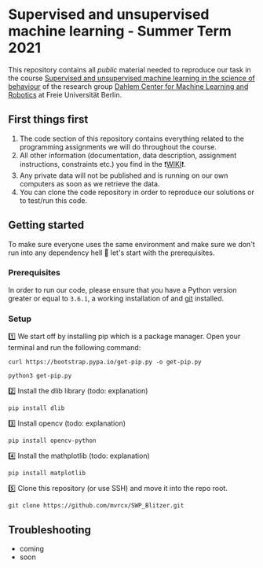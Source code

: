 # Supervised and unsupervised machine learning - Summer Term 2021
This repository contains all *public* material needed to reproduce our task in the course [Supervised and unsupervised machine learning in the science of behaviour](https://www.mi.fu-berlin.de/inf/groups/ag-ki/Teaching/SS19/SWP-Ueberwachtes-Lernen/index.html) of the research group [Dahlem Center for Machine Learning and Robotics][2] at Freie Universität Berlin.


## First things first
1. The code section of this repository contains everything related to the programming assignments we will do throughout the course.
1. All other information (documentation, data description, assignment instructions, constraints etc.) you find in the ❗[WIKI][3]❗.
1. Any private data will not be published and is running on our own computers as soon as we retrieve the data. 
1. You can clone the code repository in order to reproduce our solutions or to test/run this code.

## Getting started

To make sure everyone uses the same environment and make sure we don't run into any dependency hell :volcano: let's start with the prerequisites.

### Prerequisites

In order to run our code, please ensure that you have a Python version greater or equal to `3.6.1`, a working installation of and [git][5] installed.


### Setup

:one: We start off by installing pip which is a package manager. Open your terminal and run the following command:

  	curl https://bootstrap.pypa.io/get-pip.py -o get-pip.py
  
  	python3 get-pip.py
  
:two: Install the dlib library (todo: explanation)
  
 	pip install dlib
  
3️⃣ Install opencv (todo: explanation)
  
  	pip install opencv-python
  
:four: Install the mathplotlib (todo: explanation)
  
	pip install matplotlib

:five: Clone this repository (or use SSH) and move it into the repo root.

	git clone https://github.com/mvrcx/SWP_Blitzer.git


## Troubleshooting

* coming
* soon


[1]:	https://www.mi.fu-berlin.de/inf/groups/ag-ki/Teaching/SS19/SWP-Ueberwachtes-Lernen/index.html
[2]:	https://www.mi.fu-berlin.de/inf/groups/ag-ki/index.html
[3]:	https://github.com/mvrcx/SWP_Blitzer/wiki
[4]:	https://python-poetry.org/docs/
[5]:	https://git-scm.com/book/en/v2/Getting-Started-Installing-Git
